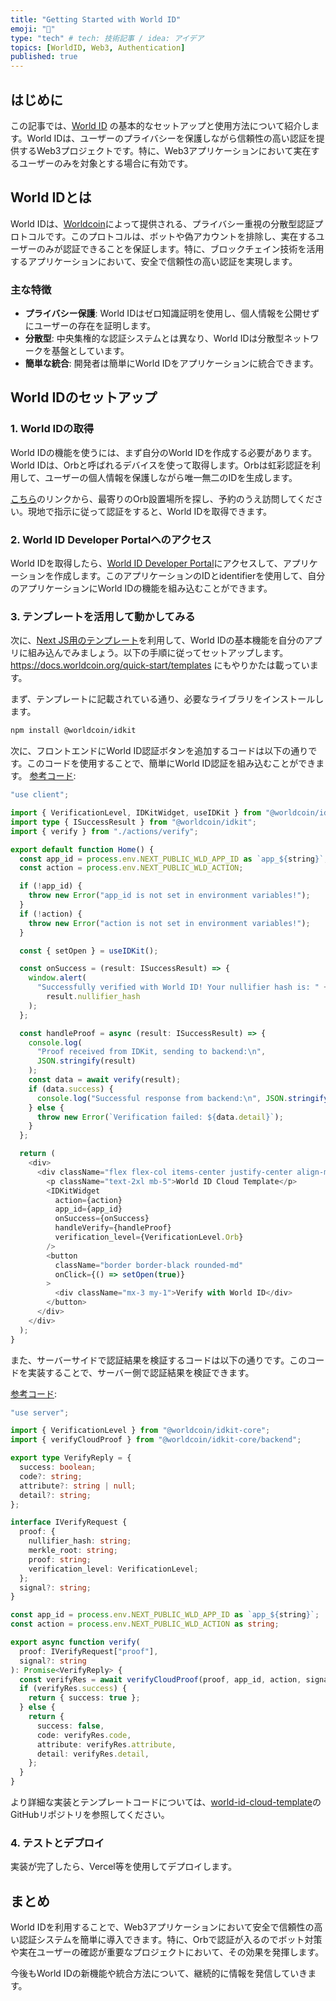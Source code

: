 ```yaml
---
title: "Getting Started with World ID"
emoji: "💨"
type: "tech" # tech: 技術記事 / idea: アイデア
topics: [WorldID, Web3, Authentication]
published: true
---
```


## はじめに

この記事では、[World ID](https://ja-jp.worldcoin.org/world-id) の基本的なセットアップと使用方法について紹介します。World IDは、ユーザーのプライバシーを保護しながら信頼性の高い認証を提供するWeb3プロジェクトです。特に、Web3アプリケーションにおいて実在するユーザーのみを対象とする場合に有効です。

## World IDとは

World IDは、[Worldcoin](https://ja-jp.worldcoin.org/world-id)によって提供される、プライバシー重視の分散型認証プロトコルです。このプロトコルは、ボットや偽アカウントを排除し、実在するユーザーのみが認証できることを保証します。特に、ブロックチェイン技術を活用するアプリケーションにおいて、安全で信頼性の高い認証を実現します。

### 主な特徴

- **プライバシー保護**: World IDはゼロ知識証明を使用し、個人情報を公開せずにユーザーの存在を証明します。
- **分散型**: 中央集権的な認証システムとは異なり、World IDは分散型ネットワークを基盤としています。
- **簡単な統合**: 開発者は簡単にWorld IDをアプリケーションに統合できます。

## World IDのセットアップ

### 1. World IDの取得

World IDの機能を使うには、まず自分のWorld IDを作成する必要があります。World IDは、Orbと呼ばれるデバイスを使って取得します。Orbは虹彩認証を利用して、ユーザーの個人情報を保護しながら唯一無二のIDを生成します。

[こちら](https://worldcoin.org/find-orb)のリンクから、最寄りのOrb設置場所を探し、予約のうえ訪問してください。現地で指示に従って認証をすると、World IDを取得できます。

### 2. World ID Developer Portalへのアクセス

World IDを取得したら、[World ID Developer Portal](https://developer.worldcoin.org)にアクセスして、アプリケーションを作成します。このアプリケーションのIDとidentifierを使用して、自分のアプリケーションにWorld IDの機能を組み込むことができます。

### 3. テンプレートを活用して動かしてみる

次に、[Next JS用のテンプレート](https://github.com/worldcoin/world-id-nextauth-template)を利用して、World IDの基本機能を自分のアプリに組み込んでみましょう。以下の手順に従ってセットアップします。
https://docs.worldcoin.org/quick-start/templates
にもやりかたは載っています。

まず、テンプレートに記載されている通り、必要なライブラリをインストールします。

```bash
npm install @worldcoin/idkit
```

次に、フロントエンドにWorld ID認証ボタンを追加するコードは以下の通りです。このコードを使用することで、簡単にWorld ID認証を組み込むことができます。
[参考コード](https://github.com/worldcoin/world-id-cloud-template/blob/main/src/app/page.tsx):

```typescript
"use client";

import { VerificationLevel, IDKitWidget, useIDKit } from "@worldcoin/idkit";
import type { ISuccessResult } from "@worldcoin/idkit";
import { verify } from "./actions/verify";

export default function Home() {
  const app_id = process.env.NEXT_PUBLIC_WLD_APP_ID as `app_${string}`;
  const action = process.env.NEXT_PUBLIC_WLD_ACTION;

  if (!app_id) {
    throw new Error("app_id is not set in environment variables!");
  }
  if (!action) {
    throw new Error("action is not set in environment variables!");
  }

  const { setOpen } = useIDKit();

  const onSuccess = (result: ISuccessResult) => {
    window.alert(
      "Successfully verified with World ID! Your nullifier hash is: " +
        result.nullifier_hash
    );
  };

  const handleProof = async (result: ISuccessResult) => {
    console.log(
      "Proof received from IDKit, sending to backend:\n",
      JSON.stringify(result)
    );
    const data = await verify(result);
    if (data.success) {
      console.log("Successful response from backend:\n", JSON.stringify(data));
    } else {
      throw new Error(`Verification failed: ${data.detail}`);
    }
  };

  return (
    <div>
      <div className="flex flex-col items-center justify-center align-middle h-screen">
        <p className="text-2xl mb-5">World ID Cloud Template</p>
        <IDKitWidget
          action={action}
          app_id={app_id}
          onSuccess={onSuccess}
          handleVerify={handleProof}
          verification_level={VerificationLevel.Orb}
        />
        <button
          className="border border-black rounded-md"
          onClick={() => setOpen(true)}
        >
          <div className="mx-3 my-1">Verify with World ID</div>
        </button>
      </div>
    </div>
  );
}
```

また、サーバーサイドで認証結果を検証するコードは以下の通りです。このコードを実装することで、サーバー側で認証結果を検証できます。

[参考コード](https://github.com/worldcoin/world-id-cloud-template/blob/main/src/app/actions/verify.ts):

```typescript
"use server";

import { VerificationLevel } from "@worldcoin/idkit-core";
import { verifyCloudProof } from "@worldcoin/idkit-core/backend";

export type VerifyReply = {
  success: boolean;
  code?: string;
  attribute?: string | null;
  detail?: string;
};

interface IVerifyRequest {
  proof: {
    nullifier_hash: string;
    merkle_root: string;
    proof: string;
    verification_level: VerificationLevel;
  };
  signal?: string;
}

const app_id = process.env.NEXT_PUBLIC_WLD_APP_ID as `app_${string}`;
const action = process.env.NEXT_PUBLIC_WLD_ACTION as string;

export async function verify(
  proof: IVerifyRequest["proof"],
  signal?: string
): Promise<VerifyReply> {
  const verifyRes = await verifyCloudProof(proof, app_id, action, signal);
  if (verifyRes.success) {
    return { success: true };
  } else {
    return {
      success: false,
      code: verifyRes.code,
      attribute: verifyRes.attribute,
      detail: verifyRes.detail,
    };
  }
}
```

より詳細な実装とテンプレートコードについては、[world-id-cloud-template](https://github.com/worldcoin/world-id-cloud-template)のGitHubリポジトリを参照してください。

### 4. テストとデプロイ

実装が完了したら、Vercel等を使用してデプロイします。

## まとめ

World IDを利用することで、Web3アプリケーションにおいて安全で信頼性の高い認証システムを簡単に導入できます。特に、Orbで認証が入るのでボット対策や実在ユーザーの確認が重要なプロジェクトにおいて、その効果を発揮します。

今後もWorld IDの新機能や統合方法について、継続的に情報を発信していきます。
